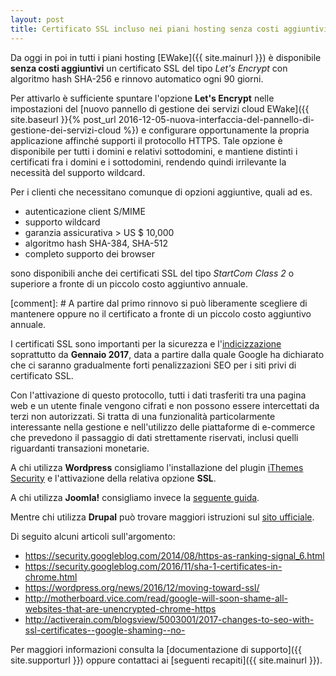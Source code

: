 ```yaml
---
layout: post
title: Certificato SSL incluso nei piani hosting senza costi aggiuntivi
---
```


Da oggi in poi in tutti i piani hosting [EWake]({{ site.mainurl }}) è disponibile **senza costi aggiuntivi** un certificato SSL del tipo _Let's Encrypt_ con algoritmo hash SHA-256 e rinnovo automatico ogni 90 giorni.

Per attivarlo è sufficiente spuntare l'opzione **Let's Encrypt** nelle impostazioni del [nuovo pannello di gestione dei servizi cloud EWake]({{ site.baseurl }}{% post_url 2016-12-05-nuova-interfaccia-del-pannello-di-gestione-dei-servizi-cloud %}) e configurare opportunamente la propria applicazione affinché supporti il protocollo HTTPS.
Tale opzione è disponibile per tutti i domini e relativi sottodomini, e mantiene distinti i certificati fra i domini e i sottodomini, rendendo quindi irrilevante la necessità del supporto wildcard.

Per i clienti che necessitano comunque di opzioni aggiuntive, quali ad es. 

- autenticazione client S/MIME
- supporto wildcard
- garanzia assicurativa > US $ 10,000
- algoritmo hash SHA-384, SHA-512
- completo supporto dei browser

sono disponibili anche dei certificati SSL del tipo _StartCom Class 2_ o superiore a fronte di un piccolo costo aggiuntivo annuale.

[comment]: # A partire dal primo rinnovo si può liberamente scegliere di mantenere oppure no il certificato a fronte di un piccolo costo aggiuntivo annuale.

I certificati SSL sono importanti per la sicurezza e l'<a href="https://webmasters.googleblog.com/2014/08/https-as-ranking-signal.html" target="_blank">indicizzazione</a> soprattutto da **Gennaio 2017**, 
data a partire dalla quale Google ha dichiarato che ci saranno gradualmente forti penalizzazioni SEO per i siti privi di certificato SSL.

Con l'attivazione di questo protocollo, tutti i dati trasferiti tra una pagina web e un utente finale vengono cifrati e non possono essere intercettati da terzi non autorizzati.
Si tratta di una funzionalità particolarmente interessante nella gestione e nell'utilizzo delle piattaforme di e-commerce che prevedono il passaggio di dati strettamente riservati, inclusi quelli riguardanti transazioni monetarie.

A chi utilizza **Wordpress** consigliamo l'installazione del plugin <a href="https://it.wordpress.org/plugins/better-wp-security/" target="_blank">iThemes Security</a> e l'attivazione della relativa opzione **SSL**.

A chi utilizza **Joomla!** consigliamo invece la <a href="https://www.gavick.com/documentation/joomla/how-to-use-ssl-in-a-joomla-site" target="_blank">seguente guida</a>.

Mentre chi utilizza **Drupal** può trovare maggiori istruzioni sul <a href="https://www.drupal.org/https-information" target="_blank">sito ufficiale</a>.

Di seguito alcuni articoli sull'argomento:

- <a href="https://security.googleblog.com/2014/08/https-as-ranking-signal_6.html" target="_blank">https://security.googleblog.com/2014/08/https-as-ranking-signal_6.html</a>
- <a href="https://security.googleblog.com/2016/11/sha-1-certificates-in-chrome.html" target="_blank">https://security.googleblog.com/2016/11/sha-1-certificates-in-chrome.html</a>
- <a href="https://wordpress.org/news/2016/12/moving-toward-ssl/" target="_blank">https://wordpress.org/news/2016/12/moving-toward-ssl/</a>
- <a href="http://motherboard.vice.com/read/google-will-soon-shame-all-websites-that-are-unencrypted-chrome-https" target="_blank">http://motherboard.vice.com/read/google-will-soon-shame-all-websites-that-are-unencrypted-chrome-https</a>
- <a href="http://activerain.com/blogsview/5003001/2017-changes-to-seo-with-ssl-certificates--google-shaming--no-" target="_blank">http://activerain.com/blogsview/5003001/2017-changes-to-seo-with-ssl-certificates--google-shaming--no-</a>

Per maggiori informazioni consulta la [documentazione di supporto]({{ site.supporturl }}) oppure contattaci ai [seguenti recapiti]({{ site.mainurl }}).